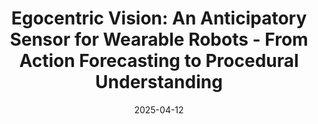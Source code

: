 ---
title: "Egocentric Vision: An Anticipatory Sensor for Wearable Robots - From Action Forecasting to Procedural Understanding"
date: 2025-04-12
draft: false
when: "23 May 2025"
slides_url: "http://antoninofurnari.it/downloads/talks/ehm_icra25.pdf"
venue: "Enhancing human mobility: From computer vision-based motion tracking to wearable assistive robot control"
venue_url: "https://sites.google.com/andrew.cmu.edu/icra2025-vision-wearable-robot"
---